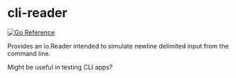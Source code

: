 # cli-reader

[![Go Reference](https://pkg.go.dev/badge/github.com/adamvduke/cli-reader.svg)](https://pkg.go.dev/github.com/adamvduke/cli-reader)

Provides an io.Reader intended to simulate newline delimited input from the command line.

Might be useful in testing CLI apps?